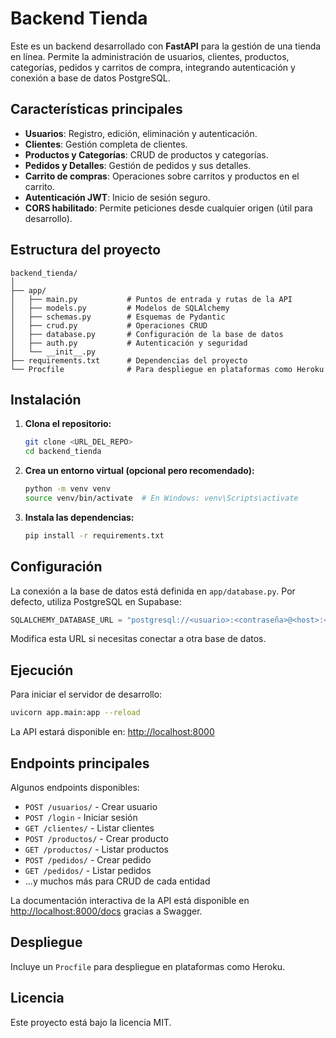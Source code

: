 # Backend Tienda

Este es un backend desarrollado con **FastAPI** para la gestión de una tienda en línea. Permite la administración de usuarios, clientes, productos, categorías, pedidos y carritos de compra, integrando autenticación y conexión a base de datos PostgreSQL.

## Características principales

- **Usuarios**: Registro, edición, eliminación y autenticación.
- **Clientes**: Gestión completa de clientes.
- **Productos y Categorías**: CRUD de productos y categorías.
- **Pedidos y Detalles**: Gestión de pedidos y sus detalles.
- **Carrito de compras**: Operaciones sobre carritos y productos en el carrito.
- **Autenticación JWT**: Inicio de sesión seguro.
- **CORS habilitado**: Permite peticiones desde cualquier origen (útil para desarrollo).

## Estructura del proyecto

```
backend_tienda/
│
├── app/
│   ├── main.py           # Puntos de entrada y rutas de la API
│   ├── models.py         # Modelos de SQLAlchemy
│   ├── schemas.py        # Esquemas de Pydantic
│   ├── crud.py           # Operaciones CRUD
│   ├── database.py       # Configuración de la base de datos
│   ├── auth.py           # Autenticación y seguridad
│   └── __init__.py
├── requirements.txt      # Dependencias del proyecto
└── Procfile              # Para despliegue en plataformas como Heroku
```

## Instalación

1. **Clona el repositorio:**
   ```bash
   git clone <URL_DEL_REPO>
   cd backend_tienda
   ```

2. **Crea un entorno virtual (opcional pero recomendado):**
   ```bash
   python -m venv venv
   source venv/bin/activate  # En Windows: venv\Scripts\activate
   ```

3. **Instala las dependencias:**
   ```bash
   pip install -r requirements.txt
   ```

## Configuración

La conexión a la base de datos está definida en `app/database.py`. Por defecto, utiliza PostgreSQL en Supabase:

```python
SQLALCHEMY_DATABASE_URL = "postgresql://<usuario>:<contraseña>@<host>:<puerto>/<db>"
```

Modifica esta URL si necesitas conectar a otra base de datos.

## Ejecución

Para iniciar el servidor de desarrollo:

```bash
uvicorn app.main:app --reload
```

La API estará disponible en: [http://localhost:8000](http://localhost:8000)

## Endpoints principales

Algunos endpoints disponibles:

- `POST /usuarios/` - Crear usuario
- `POST /login` - Iniciar sesión
- `GET /clientes/` - Listar clientes
- `POST /productos/` - Crear producto
- `GET /productos/` - Listar productos
- `POST /pedidos/` - Crear pedido
- `GET /pedidos/` - Listar pedidos
- ...y muchos más para CRUD de cada entidad

La documentación interactiva de la API está disponible en [http://localhost:8000/docs](http://localhost:8000/docs) gracias a Swagger.

## Despliegue

Incluye un `Procfile` para despliegue en plataformas como Heroku.

## Licencia

Este proyecto está bajo la licencia MIT.
